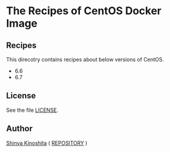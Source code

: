 # The Recipes of CentOS Docker Image

## Recipes

This direcotry contains recipes about below versions of CentOS.

* 6.6
* 6.7

## License

See the file [LICENSE](../../LICENSE).

## Author

[Shinya Kinoshita](http://www.shinyakinoshita.com) ( [REPOSITORY](http://www.repositories.jp) )
